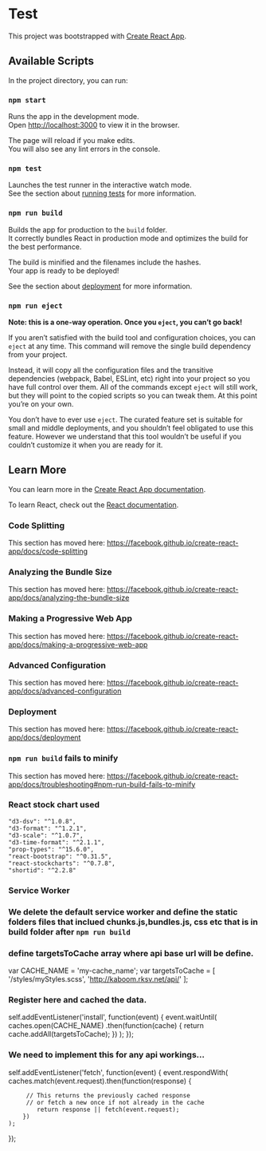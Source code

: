# Test
This project was bootstrapped with [Create React App](https://github.com/facebook/create-react-app).

## Available Scripts

In the project directory, you can run:

### `npm start`

Runs the app in the development mode.<br />
Open [http://localhost:3000](http://localhost:3000) to view it in the browser.

The page will reload if you make edits.<br />
You will also see any lint errors in the console.

### `npm test`

Launches the test runner in the interactive watch mode.<br />
See the section about [running tests](https://facebook.github.io/create-react-app/docs/running-tests) for more information.

### `npm run build`

Builds the app for production to the `build` folder.<br />
It correctly bundles React in production mode and optimizes the build for the best performance.

The build is minified and the filenames include the hashes.<br />
Your app is ready to be deployed!

See the section about [deployment](https://facebook.github.io/create-react-app/docs/deployment) for more information.

### `npm run eject`

**Note: this is a one-way operation. Once you `eject`, you can’t go back!**

If you aren’t satisfied with the build tool and configuration choices, you can `eject` at any time. This command will remove the single build dependency from your project.

Instead, it will copy all the configuration files and the transitive dependencies (webpack, Babel, ESLint, etc) right into your project so you have full control over them. All of the commands except `eject` will still work, but they will point to the copied scripts so you can tweak them. At this point you’re on your own.

You don’t have to ever use `eject`. The curated feature set is suitable for small and middle deployments, and you shouldn’t feel obligated to use this feature. However we understand that this tool wouldn’t be useful if you couldn’t customize it when you are ready for it.

## Learn More

You can learn more in the [Create React App documentation](https://facebook.github.io/create-react-app/docs/getting-started).

To learn React, check out the [React documentation](https://reactjs.org/).

### Code Splitting

This section has moved here: https://facebook.github.io/create-react-app/docs/code-splitting

### Analyzing the Bundle Size

This section has moved here: https://facebook.github.io/create-react-app/docs/analyzing-the-bundle-size

### Making a Progressive Web App

This section has moved here: https://facebook.github.io/create-react-app/docs/making-a-progressive-web-app

### Advanced Configuration

This section has moved here: https://facebook.github.io/create-react-app/docs/advanced-configuration

### Deployment

This section has moved here: https://facebook.github.io/create-react-app/docs/deployment

### `npm run build` fails to minify
This section has moved here: https://facebook.github.io/create-react-app/docs/troubleshooting#npm-run-build-fails-to-minify


### React stock chart used
    "d3-dsv": "^1.0.8",
    "d3-format": "^1.2.1",
    "d3-scale": "^1.0.7",
    "d3-time-format": "^2.1.1",
    "prop-types": "^15.6.0",
    "react-bootstrap": "^0.31.5",
    "react-stockcharts": "^0.7.8",
    "shortid": "^2.2.8"

### Service Worker
### We delete the default service worker and define the static folders files that inclued chunks.js,bundles.js, css etc that is in build folder after `npm run build`

### define targetsToCache array where api base url will be define.
var CACHE_NAME = 'my-cache_name';
var targetsToCache = [
  '/styles/myStyles.scss',
  'http://kaboom.rksv.net/api/'
];

### Register here and cached the data.
self.addEventListener('install', function(event) {
  event.waitUntil(
    caches.open(CACHE_NAME)
      .then(function(cache) {
        return cache.addAll(targetsToCache);
      })
  );
});

### We need to implement this for any api workings...
self.addEventListener('fetch', function(event) {
    event.respondWith(
        caches.match(event.request).then(function(response) {

         // This returns the previously cached response 
         // or fetch a new once if not already in the cache
            return response || fetch(event.request);
        })
    );
});
